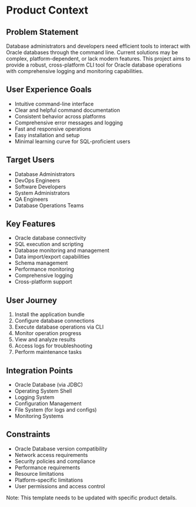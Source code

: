 # Product Context

## Problem Statement
Database administrators and developers need efficient tools to interact with Oracle databases through the command line. Current solutions may be complex, platform-dependent, or lack modern features. This project aims to provide a robust, cross-platform CLI tool for Oracle database operations with comprehensive logging and monitoring capabilities.

## User Experience Goals
- Intuitive command-line interface
- Clear and helpful command documentation
- Consistent behavior across platforms
- Comprehensive error messages and logging
- Fast and responsive operations
- Easy installation and setup
- Minimal learning curve for SQL-proficient users

## Target Users
- Database Administrators
- DevOps Engineers
- Software Developers
- System Administrators
- QA Engineers
- Database Operations Teams

## Key Features
- Oracle database connectivity
- SQL execution and scripting
- Database monitoring and management
- Data import/export capabilities
- Schema management
- Performance monitoring
- Comprehensive logging
- Cross-platform support

## User Journey
1. Install the application bundle
2. Configure database connections
3. Execute database operations via CLI
4. Monitor operation progress
5. View and analyze results
6. Access logs for troubleshooting
7. Perform maintenance tasks

## Integration Points
- Oracle Database (via JDBC)
- Operating System Shell
- Logging System
- Configuration Management
- File System (for logs and configs)
- Monitoring Systems

## Constraints
- Oracle Database version compatibility
- Network access requirements
- Security policies and compliance
- Performance requirements
- Resource limitations
- Platform-specific limitations
- User permissions and access control

Note: This template needs to be updated with specific product details. 